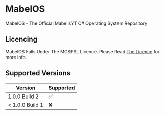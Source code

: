 # MabelOS
MabelOS - The Official MabelisYT C# Operating System Repository

## Licencing
MabelOS Falls Under The MCSPSL Licence. Please Read <a href="https://web.mabelisyt.co/mcspsl">The Licence</a> for more info.

## Supported Versions

| Version | Supported          |
| ------- | ------------------ |
| 1.0.0 Build 2   | :white_check_mark: |
| < 1.0.0 Build 1 | :x:                |

